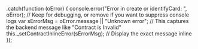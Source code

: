 .catch(function (oError) {
    console.error("Error in create or identifyCard: ", oError);  // Keep for debugging, or remove if you want to suppress console logs
    var sErrorMsg = oError.message || "Unknown error";  // This captures the backend message like "Contract is Invalid"
    this._setContractInlineError(sErrorMsg);  // Display the exact message inline
});
